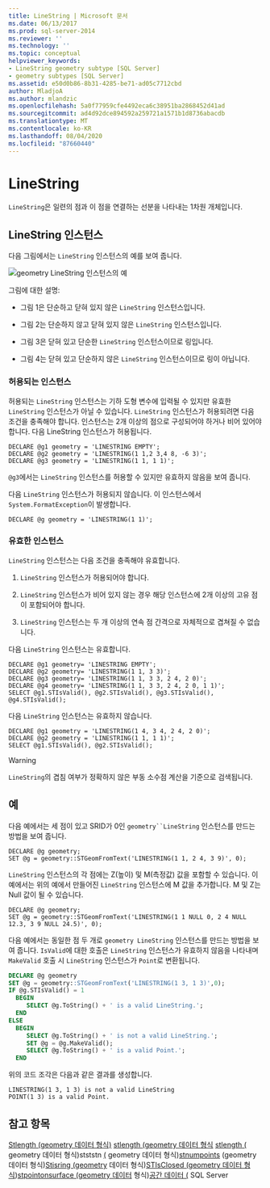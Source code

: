```yaml
---
title: LineString | Microsoft 문서
ms.date: 06/13/2017
ms.prod: sql-server-2014
ms.reviewer: ''
ms.technology: ''
ms.topic: conceptual
helpviewer_keywords:
- LineString geometry subtype [SQL Server]
- geometry subtypes [SQL Server]
ms.assetid: e50d0b86-8b31-4285-be71-ad05c7712cbd
author: MladjoA
ms.author: mlandzic
ms.openlocfilehash: 5a0f77959cfe4492eca6c38951ba2868452d41ad
ms.sourcegitcommit: ad4d92dce894592a259721a1571b1d8736abacdb
ms.translationtype: MT
ms.contentlocale: ko-KR
ms.lasthandoff: 08/04/2020
ms.locfileid: "87660440"
---
```

# <a name="linestring"></a>LineString
  `LineString`은 일련의 점과 이 점을 연결하는 선분을 나타내는 1차원 개체입니다.

## <a name="linestring-instances"></a>LineString 인스턴스
 다음 그림에서는 `LineString` 인스턴스의 예를 보여 줍니다.

 ![geometry LineString 인스턴스의 예](../../database-engine/media/linestring.gif "geometry LineString 인스턴스의 예")

 그림에 대한 설명:

-   그림 1은 단순하고 닫혀 있지 않은 `LineString` 인스턴스입니다.

-   그림 2는 단순하지 않고 닫혀 있지 않은 `LineString` 인스턴스입니다.

-   그림 3은 닫혀 있고 단순한 `LineString` 인스턴스이므로 링입니다.

-   그림 4는 닫혀 있고 단순하지 않은 `LineString` 인스턴스이므로 링이 아닙니다.

### <a name="accepted-instances"></a>허용되는 인스턴스
 허용되는 `LineString` 인스턴스는 기하 도형 변수에 입력될 수 있지만 유효한 `LineString` 인스턴스가 아닐 수 있습니다. `LineString` 인스턴스가 허용되려면 다음 조건을 충족해야 합니다. 인스턴스는 2개 이상의 점으로 구성되어야 하거나 비어 있어야 합니다. 다음 LineString 인스턴스가 허용됩니다.

```
DECLARE @g1 geometry = 'LINESTRING EMPTY';
DECLARE @g2 geometry = 'LINESTRING(1 1,2 3,4 8, -6 3)';
DECLARE @g3 geometry = 'LINESTRING(1 1, 1 1)';
```

 `@g3`에서는 `LineString` 인스턴스를 허용할 수 있지만 유효하지 않음을 보여 줍니다.

 다음 `LineString` 인스턴스가 허용되지 않습니다. 이 인스턴스에서 `System.FormatException`이 발생합니다.

```
DECLARE @g geometry = 'LINESTRING(1 1)';
```

### <a name="valid-instances"></a>유효한 인스턴스
 `LineString` 인스턴스는 다음 조건을 충족해야 유효합니다.

1.  `LineString` 인스턴스가 허용되어야 합니다.

2.  `LineString` 인스턴스가 비어 있지 않는 경우 해당 인스턴스에 2개 이상의 고유 점이 포함되어야 합니다.

3.  `LineString` 인스턴스는 두 개 이상의 연속 점 간격으로 자체적으로 겹쳐질 수 없습니다.

 다음 `LineString` 인스턴스는 유효합니다.

```
DECLARE @g1 geometry= 'LINESTRING EMPTY';
DECLARE @g2 geometry= 'LINESTRING(1 1, 3 3)';
DECLARE @g3 geometry= 'LINESTRING(1 1, 3 3, 2 4, 2 0)';
DECLARE @g4 geometry= 'LINESTRING(1 1, 3 3, 2 4, 2 0, 1 1)';
SELECT @g1.STIsValid(), @g2.STIsValid(), @g3.STIsValid(), @g4.STIsValid();

```

 다음 `LineString` 인스턴스는 유효하지 않습니다.

```
DECLARE @g1 geometry = 'LINESTRING(1 4, 3 4, 2 4, 2 0)';
DECLARE @g2 geometry = 'LINESTRING(1 1, 1 1)';
SELECT @g1.STIsValid(), @g2.STIsValid();
```

> [!WARNING]
>  `LineString`의 겹침 여부가 정확하지 않은 부동 소수점 계산을 기준으로 검색됩니다.

## <a name="examples"></a>예
 다음 예에서는 세 점이 있고 SRID가 0인 `geometry``LineString` 인스턴스를 만드는 방법을 보여 줍니다.

```
DECLARE @g geometry;
SET @g = geometry::STGeomFromText('LINESTRING(1 1, 2 4, 3 9)', 0);
```

 `LineString` 인스턴스의 각 점에는 Z(높이) 및 M(측정값) 값을 포함할 수 있습니다. 이 예에서는 위의 예에서 만들어진 `LineString` 인스턴스에 M 값을 추가합니다. M 및 Z는 Null 값이 될 수 있습니다.

```
DECLARE @g geometry;
SET @g = geometry::STGeomFromText('LINESTRING(1 1 NULL 0, 2 4 NULL 12.3, 3 9 NULL 24.5)', 0);
```

 다음 예에서는 동일한 점 두 개로 `geometry LineString` 인스턴스를 만드는 방법을 보여 줍니다. `IsValid`에 대한 호출은 `LineString` 인스턴스가 유효하지 않음을 나타내며 `MakeValid` 호출 시 `LineString` 인스턴스가 `Point`로 변환됩니다.

```sql
DECLARE @g geometry
SET @g = geometry::STGeomFromText('LINESTRING(1 3, 1 3)',0);
IF @g.STIsValid() = 1
  BEGIN
     SELECT @g.ToString() + ' is a valid LineString.';  
  END
ELSE
  BEGIN
     SELECT @g.ToString() + ' is not a valid LineString.';
     SET @g = @g.MakeValid();
     SELECT @g.ToString() + ' is a valid Point.';  
  END

```

 위의 코드 조각은 다음과 같은 결과를 생성합니다.

```
LINESTRING(1 3, 1 3) is not a valid LineString
POINT(1 3) is a valid Point.
```

## <a name="see-also"></a>참고 항목
 [Stlength &#40;geometry 데이터 형식&#41;](/sql/t-sql/spatial-geometry/stlength-geometry-data-type) [stlength &#40;geometry 데이터 형식](/sql/t-sql/spatial-geometry/ststartpoint-geometry-data-type) [stlength &#40;](/sql/t-sql/spatial-geometry/stendpoint-geometry-data-type) geometry 데이터 형식&#41;stststn [&#40;](/sql/t-sql/spatial-geometry/stpointn-geometry-data-type) geometry 데이터 형식&#41;[stnumpoints](/sql/t-sql/spatial-geometry/stnumpoints-geometry-data-type) &#40;geometry 데이터 형식&#41;[Stisring &#40;geometry](/sql/t-sql/spatial-geometry/stisring-geometry-data-type) 데이터 형식&#41;[STIsClosed &#40;geometry 데이터 형식](/sql/t-sql/spatial-geometry/stisclosed-geometry-data-type)&#41;[stpointonsurface &#40;geometry 데이터](/sql/t-sql/spatial-geometry/stpointonsurface-geometry-data-type) 형식&#41;[공간 데이터 &#40;](../spatial/spatial-data-sql-server.md) SQL Server


